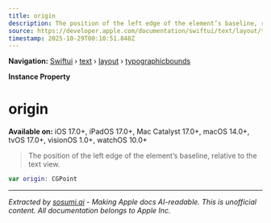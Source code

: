 ```yaml
---
title: origin
description: The position of the left edge of the element’s baseline, relative to the text view.
source: https://developer.apple.com/documentation/swiftui/text/layout/typographicbounds/origin
timestamp: 2025-10-29T00:10:51.848Z
---
```


**Navigation:** [Swiftui](/documentation/swiftui) › [text](/documentation/swiftui/text) › [layout](/documentation/swiftui/text/layout) › [typographicbounds](/documentation/swiftui/text/layout/typographicbounds)

**Instance Property**

# origin

**Available on:** iOS 17.0+, iPadOS 17.0+, Mac Catalyst 17.0+, macOS 14.0+, tvOS 17.0+, visionOS 1.0+, watchOS 10.0+

> The position of the left edge of the element’s baseline, relative to the text view.

```swift
var origin: CGPoint
```

---

*Extracted by [sosumi.ai](https://sosumi.ai) - Making Apple docs AI-readable.*
*This is unofficial content. All documentation belongs to Apple Inc.*
